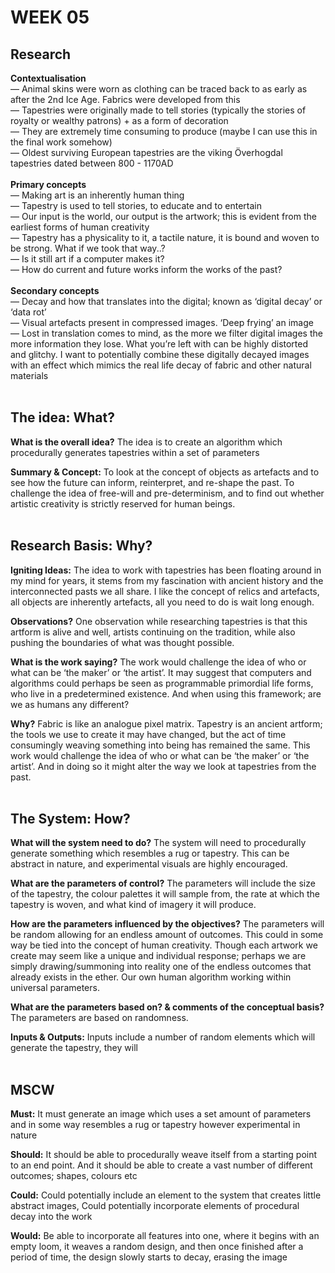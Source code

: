 # WEEK 05

## Research

**Contextualisation** <br/>
— Animal skins were worn as clothing can be traced back to as early as after the 2nd Ice Age. Fabrics were developed from this <br/>
— Tapestries were originally made to tell stories (typically the stories of royalty or wealthy patrons) + as a form of decoration <br/>
— They are extremely time consuming to produce (maybe I can use this in the final work somehow) <br/>
— Oldest surviving European tapestries are the viking Överhogdal tapestries dated between 800 - 1170AD <br/>
 <br/>
**Primary concepts** <br/>
— Making art is an inherently human thing <br/>
— Tapestry is used to tell stories, to educate and to entertain <br/>
— Our input is the world, our output is the artwork; this is evident from the earliest forms of human creativity <br/>
— Tapestry has a physicality to it, a tactile nature, it is bound and woven to be strong. What if we took that way..? <br/>
— Is it still art if a computer makes it? <br/>
— How do current and future works inform the works of the past?  <br/>
 <br/>
**Secondary concepts** <br/>
— Decay and how that translates into the digital; known as ‘digital decay’ or ‘data rot’ <br/>
— Visual artefacts present in compressed images. ‘Deep frying’ an image <br/>
— Lost in translation comes to mind, as the more we filter digital images the more information they lose. What you’re left with can be highly distorted and glitchy. I want to potentially combine these digitally decayed images with an effect which mimics the real life decay of fabric and other natural materials <br/>
 <br/>
## The idea: What?

**What is the overall idea?**
The idea is to create an algorithm which procedurally generates tapestries within a set of parameters <br/>

**Summary & Concept:**
To look at the concept of objects as artefacts and to see how the future can inform, reinterpret, and re-shape the past. To challenge the idea of free-will and pre-determinism, and to find out whether artistic creativity is strictly reserved for human beings. <br/>
 <br/>
## Research Basis: Why?

**Igniting Ideas:**
The idea to work with tapestries has been floating around in my mind for years, it stems from my fascination with ancient history and the interconnected pasts we all share. I like the concept of relics and artefacts, all objects are inherently artefacts, all you need to do is wait long enough.  <br/>

**Observations?**
One observation while researching tapestries is that this artform is alive and well, artists continuing on the tradition, while also pushing the boundaries of what was thought possible. <br/>

**What is the work saying?** 
The work would challenge the idea of who or what can be ‘the maker’ or ‘the artist’. It may suggest that computers and algorithms could perhaps be seen as programmable primordial life forms, who live in a predetermined existence. And when using this framework; are we as humans any different?  <br/>

**Why?**
Fabric is like an analogue pixel matrix. Tapestry is an ancient artform; the tools we use to create it may have changed, but the act of time consumingly weaving something into being has remained the same. This work would challenge the idea of who or what can be ‘the maker’ or ‘the artist’. And in doing so it might alter the way we look at tapestries from the past. <br/> 
 <br/>
## The System: How?

**What will the system need to do?** 
The system will need to procedurally generate something which resembles a rug or tapestry. This can be abstract in nature, and experimental visuals are highly encouraged.  <br/>

**What are the parameters of control?** 
The parameters will include the size of the tapestry, the colour palettes it will sample from, the rate at which the tapestry is woven, and what kind of imagery it will produce.  <br/>

**How are the parameters influenced by the objectives?** 
The parameters will be random allowing for an endless amount of outcomes. This could in some way be tied into the concept of human creativity. Though each artwork we create may seem like a unique and individual response; perhaps we are simply drawing/summoning into reality one of the endless outcomes that already exists in the ether. Our own human algorithm working within universal parameters.  <br/>

**What are the parameters based on? & comments of the conceptual basis?** The parameters are based on randomness.  <br/>

**Inputs & Outputs:** Inputs include a number of random elements which will generate the tapestry, they will  <br/>
 <br/>
## MSCW

**Must:** It must generate an image which uses a set amount of parameters and in some way resembles a rug or tapestry however experimental in nature <br/>

**Should:** It should be able to procedurally weave itself from a starting point to an end point. And it should be able to create a vast number of different outcomes; shapes, colours etc <br/>

**Could:** Could potentially include an element to the system that creates little abstract images, Could potentially incorporate elements of procedural decay into the work <br/>

**Would:** Be able to incorporate all features into one, where it begins with an empty loom, it weaves a random design, and then once finished after a period of time, the design slowly starts to decay, erasing the image  <br/>


 


